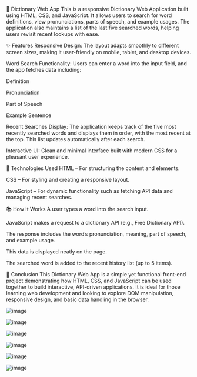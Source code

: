 📖 Dictionary Web App
This is a responsive Dictionary Web Application built using HTML, CSS, and JavaScript. It allows users to search for word definitions, view pronunciations, parts of speech, and example usages. The application also maintains a list of the last five searched words, helping users revisit recent lookups with ease.

✨ Features
Responsive Design:
The layout adapts smoothly to different screen sizes, making it user-friendly on mobile, tablet, and desktop devices.

Word Search Functionality:
Users can enter a word into the input field, and the app fetches data including:

Definition

Pronunciation

Part of Speech

Example Sentence

Recent Searches Display:
The application keeps track of the five most recently searched words and displays them in order, with the most recent at the top. This list updates automatically after each search.

Interactive UI:
Clean and minimal interface built with modern CSS for a pleasant user experience.

🔧 Technologies Used
HTML – For structuring the content and elements.

CSS – For styling and creating a responsive layout.

JavaScript – For dynamic functionality such as fetching API data and managing recent searches.

📚 How It Works
A user types a word into the search input.

JavaScript makes a request to a dictionary API (e.g., Free Dictionary API).

The response includes the word’s pronunciation, meaning, part of speech, and example usage.

This data is displayed neatly on the page.

The searched word is added to the recent history list (up to 5 items).

📌 Conclusion
This Dictionary Web App is a simple yet functional front-end project demonstrating how HTML, CSS, and JavaScript can be used together to build interactive, API-driven applications. It is ideal for those learning web development and looking to explore DOM manipulation, responsive design, and basic data handling in the browser.

![image](https://github.com/user-attachments/assets/a7826310-4596-47e3-9d44-d9f9262b5f20)

![image](https://github.com/user-attachments/assets/7032f0d7-a45f-4ab1-b23a-6fbbac13d123)

![image](https://github.com/user-attachments/assets/ad3f7665-aee1-4cde-a51c-6310d25a009e)

![image](https://github.com/user-attachments/assets/71928067-90f2-4a72-a8ae-32ecdd6fff88)

![image](https://github.com/user-attachments/assets/4816d5d9-1cff-4597-b84e-23653417263a)

![image](https://github.com/user-attachments/assets/821c57bc-1140-4e9d-affb-b7fc6fa39450)



